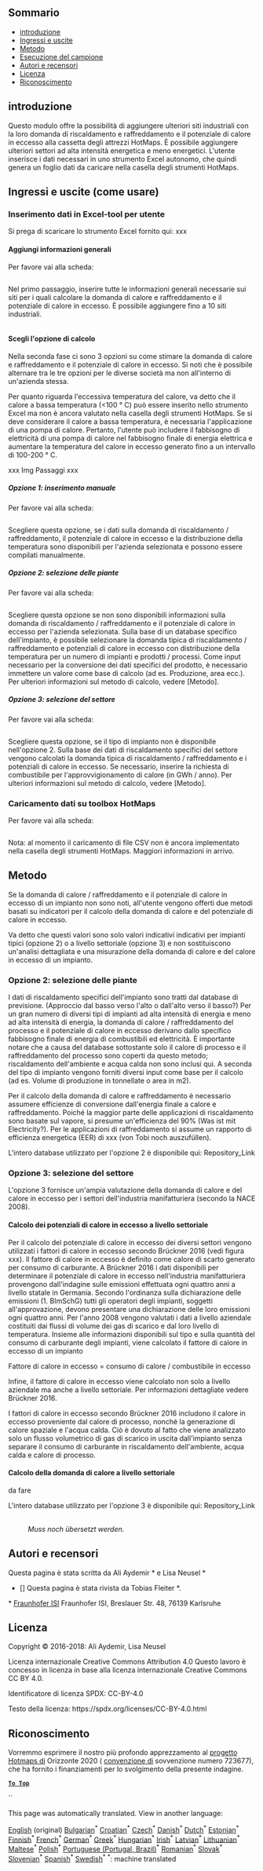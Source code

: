 <h2> Sommario </h2><ul><li> <a href="#introduction">introduzione</a> </li><li> <a href="#inputs-and-outputs">Ingressi e uscite</a> </li><li> <a href="#method">Metodo</a> </li><li> <a href="#sample-run">Esecuzione del campione</a> </li><li> <a href="#authors-and-reviewers">Autori e recensori</a> </li><li> <a href="#license">Licenza</a> </li><li> <a href="#acknowledgement">Riconoscimento</a> </li></ul><h2> introduzione </h2><p> Questo modulo offre la possibilità di aggiungere ulteriori siti industriali con la loro domanda di riscaldamento e raffreddamento e il potenziale di calore in eccesso alla cassetta degli attrezzi HotMaps. È possibile aggiungere ulteriori settori ad alta intensità energetica e meno energetici. L'utente inserisce i dati necessari in uno strumento Excel autonomo, che quindi genera un foglio dati da caricare nella casella degli strumenti HotMaps. </p><h2> Ingressi e uscite (come usare) </h2><h3> Inserimento dati in Excel-tool per utente </h3><p> Si prega di scaricare lo strumento Excel fornito qui: xxx </p><h4> Aggiungi informazioni generali </h4><p> Per favore vai alla scheda: <figure><img alt="" src="https://github.com/HotMaps/hotmaps_wiki/blob/master/Images/cm_add_industry_plant/General_information.PNG"/></figure></p><p> Nel primo passaggio, inserire tutte le informazioni generali necessarie sui siti per i quali calcolare la domanda di calore e raffreddamento e il potenziale di calore in eccesso. È possibile aggiungere fino a 10 siti industriali. </p><figure><img alt="" src="https://github.com/HotMaps/hotmaps_wiki/blob/master/Images/cm_add_industry_plant/General_information_Box.PNG"/></figure><h4> Scegli l'opzione di calcolo </h4><p> Nella seconda fase ci sono 3 opzioni su come stimare la domanda di calore e raffreddamento e il potenziale di calore in eccesso. Si noti che è possibile alternare tra le tre opzioni per le diverse società ma non all'interno di un'azienda stessa. </p><p> Per quanto riguarda l'eccessiva temperatura del calore, va detto che il calore a bassa temperatura (&lt;100 ° C) può essere inserito nello strumento Excel ma non è ancora valutato nella casella degli strumenti HotMaps. Se si deve considerare il calore a bassa temperatura, è necessaria l'applicazione di una pompa di calore. Pertanto, l'utente può includere il fabbisogno di elettricità di una pompa di calore nel fabbisogno finale di energia elettrica e aumentare la temperatura del calore in eccesso generato fino a un intervallo di 100-200 ° C. </p><p> xxx Img Passaggi xxx </p><h5> Opzione 1: inserimento manuale </h5><p> Per favore vai alla scheda: <figure><img alt="" src="https://github.com/HotMaps/hotmaps_wiki/blob/master/Images/cm_add_industry_plant/Option1.PNG"/></figure></p><p> Scegliere questa opzione, se i dati sulla domanda di riscaldamento / raffreddamento, il potenziale di calore in eccesso e la distribuzione della temperatura sono disponibili per l'azienda selezionata e possono essere compilati manualmente. </p><h5> Opzione 2: selezione delle piante </h5><p> Per favore vai alla scheda: <figure><img alt="" src="https://github.com/HotMaps/hotmaps_wiki/blob/master/Images/cm_add_industry_plant/Option2.PNG"/></figure></p><p> Scegliere questa opzione se non sono disponibili informazioni sulla domanda di riscaldamento / raffreddamento e il potenziale di calore in eccesso per l'azienda selezionata. Sulla base di un database specifico dell'impianto, è possibile selezionare la domanda tipica di riscaldamento / raffreddamento e potenziali di calore in eccesso con distribuzione della temperatura per un numero di impianti e prodotti / processi. Come input necessario per la conversione dei dati specifici del prodotto, è necessario immettere un valore come base di calcolo (ad es. Produzione, area ecc.). Per ulteriori informazioni sul metodo di calcolo, vedere [Metodo]. </p><h5> Opzione 3: selezione del settore </h5><p> Per favore vai alla scheda: <figure><img alt="" src="https://github.com/HotMaps/hotmaps_wiki/blob/master/Images/cm_add_industry_plant/Option3.PNG"/></figure></p><p> Scegliere questa opzione, se il tipo di impianto non è disponibile nell'opzione 2. Sulla base dei dati di riscaldamento specifici del settore vengono calcolati la domanda tipica di riscaldamento / raffreddamento e i potenziali di calore in eccesso. Se necessario, inserire la richiesta di combustibile per l'approvvigionamento di calore (in GWh / anno). Per ulteriori informazioni sul metodo di calcolo, vedere [Metodo]. </p><h3> Caricamento dati su toolbox HotMaps </h3><p> Per favore vai alla scheda: <figure><img alt="" src="https://github.com/HotMaps/hotmaps_wiki/blob/master/Images/cm_add_industry_plant/Data_Import.PNG"/></figure></p><p> Nota: al momento il caricamento di file CSV non è ancora implementato nella casella degli strumenti HotMaps. Maggiori informazioni in arrivo. </p><h2> Metodo </h2><p> Se la domanda di calore / raffreddamento e il potenziale di calore in eccesso di un impianto non sono noti, all'utente vengono offerti due metodi basati su indicatori per il calcolo della domanda di calore e del potenziale di calore in eccesso. </p><p> Va detto che questi valori sono solo valori indicativi indicativi per impianti tipici (opzione 2) o a livello settoriale (opzione 3) e non sostituiscono un'analisi dettagliata e una misurazione della domanda di calore e del calore in eccesso di un impianto. </p><h3> Opzione 2: selezione delle piante </h3><p> I dati di riscaldamento specifici dell'impianto sono tratti dal database di previsione. (Approccio dal basso verso l'alto o dall'alto verso il basso?) Per un gran numero di diversi tipi di impianti ad alta intensità di energia e meno ad alta intensità di energia, la domanda di calore / raffreddamento del processo e il potenziale di calore in eccesso derivano dallo specifico fabbisogno finale di energia di combustibili ed elettricità. È importante notare che a causa del database sottostante solo il calore di processo e il raffreddamento del processo sono coperti da questo metodo; riscaldamento dell'ambiente e acqua calda non sono inclusi qui. A seconda del tipo di impianto vengono forniti diversi input come base per il calcolo (ad es. Volume di produzione in tonnellate o area in m2). </p><p> Per il calcolo della domanda di calore e raffreddamento è necessario assumere efficienze di conversione dall'energia finale a calore e raffreddamento. Poiché la maggior parte delle applicazioni di riscaldamento sono basate sul vapore, si presume un'efficienza del 90% (Was ist mit Electricity?). Per le applicazioni di raffreddamento si assume un rapporto di efficienza energetica (EER) di xxx (von Tobi noch auszufüllen). </p><p> L'intero database utilizzato per l'opzione 2 è disponibile qui: Repository_Link </p><h3> Opzione 3: selezione del settore </h3><p> L'opzione 3 fornisce un'ampia valutazione della domanda di calore e del calore in eccesso per i settori dell'industria manifatturiera (secondo la NACE 2008). </p><h4> Calcolo dei potenziali di calore in eccesso a livello settoriale </h4><p> Per il calcolo del potenziale di calore in eccesso dei diversi settori vengono utilizzati i fattori di calore in eccesso secondo Brückner 2016 (vedi figura xxx). Il fattore di calore in eccesso è definito come calore di scarto generato per consumo di carburante. A Brückner 2016 i dati disponibili per determinare il potenziale di calore in eccesso nell'industria manifatturiera provengono dall'indagine sulle emissioni effettuata ogni quattro anni a livello statale in Germania. Secondo l'ordinanza sulla dichiarazione delle emissioni (1. BImSchG) tutti gli operatori degli impianti, soggetti all'approvazione, devono presentare una dichiarazione delle loro emissioni ogni quattro anni. Per l'anno 2008 vengono valutati i dati a livello aziendale costituiti dai flussi di volume dei gas di scarico e dal loro livello di temperatura. Insieme alle informazioni disponibili sul tipo e sulla quantità del consumo di carburante degli impianti, viene calcolato il fattore di calore in eccesso di un impianto </p><p> Fattore di calore in eccesso = consumo di calore / combustibile in eccesso </p><p> Infine, il fattore di calore in eccesso viene calcolato non solo a livello aziendale ma anche a livello settoriale. Per informazioni dettagliate vedere Brückner 2016. </p><p> I fattori di calore in eccesso secondo Brückner 2016 includono il calore in eccesso proveniente dal calore di processo, nonché la generazione di calore spaziale e l'acqua calda. Ciò è dovuto al fatto che viene analizzato solo un flusso volumetrico di gas di scarico in uscita dall'impianto senza separare il consumo di carburante in riscaldamento dell'ambiente, acqua calda e calore di processo. </p><h4> Calcolo della domanda di calore a livello settoriale </h4><p> da fare </p><p> L'intero database utilizzato per l'opzione 3 è disponibile qui: Repository_Link </p><figure><img alt="" src="https://github.com/HotMaps/hotmaps_wiki/blob/master/Images/cm_add_industry_plant/Factors.PNG"/><figcaption> <i><br/> Muss noch übersetzt werden.</i> </figcaption></figure><h2> Autori e recensori </h2><p> Questa pagina è stata scritta da Ali Aydemir * e Lisa Neusel * </p><ul><li> [] Questa pagina è stata rivista da Tobias Fleiter *. </li></ul><p> * <a href="https://isi.fraunhofer.de/">Fraunhofer ISI</a> Fraunhofer ISI, Breslauer Str. 48, 76139 Karlsruhe </p><h2> Licenza </h2><p> Copyright © 2016-2018: Ali Aydemir, Lisa Neusel </p><p> Licenza internazionale Creative Commons Attribution 4.0 Questo lavoro è concesso in licenza in base alla licenza internazionale Creative Commons CC BY 4.0. </p><p> Identificatore di licenza SPDX: CC-BY-4.0 </p><p> Testo della licenza: https://spdx.org/licenses/CC-BY-4.0.html </p><h2> Riconoscimento </h2><p> Vorremmo esprimere il nostro più profondo apprezzamento al <a href="https://www.hotmaps-project.eu">progetto Hotmaps di</a> Orizzonte 2020 ( <a href="https://www.hotmaps-project.eu">convenzione di</a> sovvenzione numero 723677), che ha fornito i finanziamenti per lo svolgimento della presente indagine. </p><p><ins> <code><strong><a href="#table-of-contents">To Top</a></strong></code> </ins> </p><p> `` </p>

This page was automatically translated. View in another language:

[English](en-CM-Add-industry-plant) (original) [Bulgarian](bg-CM-Add-industry-plant)<sup>\*</sup> [Croatian](hr-CM-Add-industry-plant)<sup>\*</sup> [Czech](cs-CM-Add-industry-plant)<sup>\*</sup> [Danish](da-CM-Add-industry-plant)<sup>\*</sup> [Dutch](nl-CM-Add-industry-plant)<sup>\*</sup> [Estonian](et-CM-Add-industry-plant)<sup>\*</sup> [Finnish](fi-CM-Add-industry-plant)<sup>\*</sup> [French](fr-CM-Add-industry-plant)<sup>\*</sup> [German](de-CM-Add-industry-plant)<sup>\*</sup> [Greek](el-CM-Add-industry-plant)<sup>\*</sup> [Hungarian](hu-CM-Add-industry-plant)<sup>\*</sup> [Irish](ga-CM-Add-industry-plant)<sup>\*</sup>  [Latvian](lv-CM-Add-industry-plant)<sup>\*</sup> [Lithuanian](lt-CM-Add-industry-plant)<sup>\*</sup> [Maltese](mt-CM-Add-industry-plant)<sup>\*</sup> [Polish](pl-CM-Add-industry-plant)<sup>\*</sup> [Portuguese (Portugal, Brazil)](pt-CM-Add-industry-plant)<sup>\*</sup> [Romanian](ro-CM-Add-industry-plant)<sup>\*</sup> [Slovak](sk-CM-Add-industry-plant)<sup>\*</sup> [Slovenian](sl-CM-Add-industry-plant)<sup>\*</sup> [Spanish](es-CM-Add-industry-plant)<sup>\*</sup> [Swedish](sv-CM-Add-industry-plant)<sup>\*</sup>
<sup>\*</sup>: machine translated
